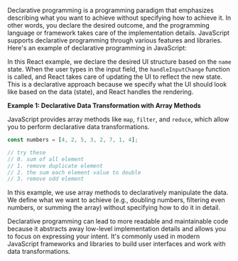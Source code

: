 Declarative programming is a programming paradigm that emphasizes describing what you want to achieve without specifying how to achieve it. In other words, you declare the desired outcome, and the programming language or framework takes care of the implementation details. JavaScript supports declarative programming through various features and libraries. Here's an example of declarative programming in JavaScript:


In this React example, we declare the desired UI structure based on the `name` state. When the user types in the input field, the `handleInputChange` function is called, and React takes care of updating the UI to reflect the new state. This is a declarative approach because we specify what the UI should look like based on the data (state), and React handles the rendering.

**Example 1: Declarative Data Transformation with Array Methods**

JavaScript provides array methods like `map`, `filter`, and `reduce`, which allow you to perform declarative data transformations.

```javascript
const numbers = [4, 2, 5, 3, 2, 7, 1, 4];

// try these
// 0. sum of all element
// 1. remove duplicate element
// 2. the sum each element value to double
// 3. remove odd element

```

In this example, we use array methods to declaratively manipulate the data. We define what we want to achieve (e.g., doubling numbers, filtering even numbers, or summing the array) without specifying how to do it in detail.

Declarative programming can lead to more readable and maintainable code because it abstracts away low-level implementation details and allows you to focus on expressing your intent. It's commonly used in modern JavaScript frameworks and libraries to build user interfaces and work with data transformations.